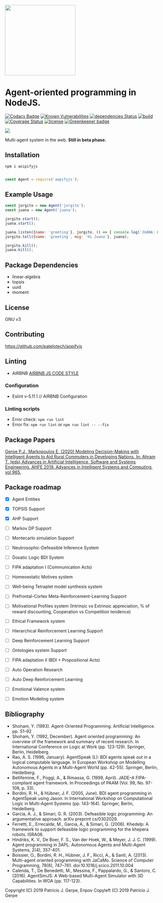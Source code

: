 <img src="./logo.png" width="232" align="middle" > 

# Agent-oriented programming in NodeJS.

[![Codacy Badge](https://api.codacy.com/project/badge/Grade/30d2b69a8b1f4c2d9de39c6d22fd4651)](https://app.codacy.com/app/patelotech/aopifyjs?utm_source=github.com&utm_medium=referral&utm_content=patelotech/aopifyjs&utm_campaign=Badge_Grade_Dashboard)
[![Known Vulnerabilities](https://snyk.io/test/github/patelotech/aopifyjs/badge.svg?targetFile=package.json)](https://snyk.io/test/github/patelotech/aopifyjs?targetFile=package.json)
[![dependencies Status](https://david-dm.org/patelotech/aopifyjs/status.svg)](https://david-dm.org/patelotech/aopifyjs)
[![build](https://travis-ci.org/patelotech/aopifyjs.svg?branch=master)](https://travis-ci.org/patelotech/aopifyjs)
[![Coverage Status](https://coveralls.io/repos/github/patelotech/aopifyjs/badge.svg?branch=master)](https://coveralls.io/github/patelotech/aopifyjs?branch=master)
[![license](https://img.shields.io/badge/license-GNUv3-blue.svg)](https://github.com/patelotech/aopifyjs/blob/master/LICENSE.md) [![Greenkeeper badge](https://badges.greenkeeper.io/patelotech/aopifyjs.svg)](https://greenkeeper.io/)

<a href="https://www.patreon.com/join/patelotech?" target="_blank"><img src="https://c5.patreon.com/external/logo/become_a_patron_button.png" > </a>

Multi-agent system in the web. **Still in beta phase.**

## Installation

` npm i aoipifyjs `

```javascript
	
const Agent = require('aopifyjs');

```

## Example Usage

```javascript
const jorgito = new Agent('jorgito');
const juana = new Agent('juana');

jorgito.start();
juana.start();

juana.listen({name: 'greeting'}, jorgito, () => { console.log('JUANA: Hi Jorgito')});
jorgito.tell({name: 'greeting', msg: 'Hi Juana'}, juana);

jorgito.kill();
juana.kill();

```


## Package Dependencies

-   linear-algebra
-   topsis
-   uuid
-   moment

## License

GNU v3

## Contributing

<https://github.com/patelotech/aopifyjs>

## Linting

-   AIRBNB
[AIRBNB JS CODE STYLE](https://dev.mysql.com/doc/ "AIRBNB JS CODE STYLE")

### Configuration

-   Eslint v-5.11.1 // AIRBNB Configuration

### Linting scripts

-   Error check: `npm run lint`
-   Error fix:  `npm run lint` or `npm run lint -- --fix`

## Package Papers
[Gerpe P.J., Markopoulos E. (2020) Modeling Decision-Making with Intelligent Agents to Aid Rural Commuters in Developing Nations. In: Ahram T. (eds) Advances in Artificial Intelligence, Software and Systems Engineering. AHFE 2019. Advances in Intelligent Systems and Computing, vol 965.](https://link.springer.com/chapter/10.1007/978-3-030-20454-9_52 "Paper") 

## Package roadmap

-   [x] Agent Entities
-   [x] TOPSIS Support
-   [x] AHP Support
-   [ ] Markov DP Support
-   [ ] Montecarlo simulation Support
-   [ ] Neutrosophic-Defeasible Inference System
-   [ ] Doxatic Logic BDI System
-   [ ] FIPA adaptation I (Communication Acts)
-   [ ] Homeoestatic Motives system
-   [ ] Well-being Tetraplet model synthesis system
-   [ ] Prefrontal-Cortex Meta-Reinforcement-Learning Support
-   [ ] Motivational Profiles system (Intrinsic vs Extrinsic appreciation, %  of reward discounting, Cooperation vs Competition tendence)
-   [ ] Ethical Framework system
-   [ ] Hierarchical Reinforcement Learning Support
-   [ ] Deep Reinforcement Learning Support
-   [ ] Ontologies system Support
-   [ ] FIPA adaptation II (BDI + Propositional Acts)
-   [ ] Auto Operation Research
-   [ ] Auto Deep Reinforcement Learning
-   [ ] Emotional Valence system
-   [ ] Emotion Modeling system


## Bibliography

-   Shoham, Y. (1993). Agent-Oriented Programming. Artificial Intelligence. pp. 51–92
-   Shoham, Y. (1992, December). Agent oriented programming: An overview of the framework and summary of recent research. In International Conference on Logic at Work (pp. 123-129). Springer, Berlin, Heidelberg.
-   Rao, A. S. (1996, January). AgentSpeak (L): BDI agents speak out in a logical computable language. In European Workshop on Modelling Autonomous Agents in a Multi-Agent World (pp. 42-55). Springer, Berlin, Heidelberg.
-   Bellifemine, F., Poggi, A., & Rimassa, G. (1999, April). JADE–A FIPA-compliant agent framework. In Proceedings of PAAM (Vol. 99, No. 97-108, p. 33).
-   Bordini, R. H., & Hübner, J. F. (2005, June). BDI agent programming in AgentSpeak using Jason. In International Workshop on Computational Logic in Multi-Agent Systems (pp. 143-164). Springer, Berlin, Heidelberg.
-   Garcia, A. J., & Simari, G. R. (2003). Defeasible logic programming: An argumentative approach. arXiv preprint cs/0302029.
-   Ferretti, E., Errecalde, M., Garcıa, A., & Simari, G. (2006). Khedelp: A framework to support defeasible logic programming for the khepera robots. ISRA06.
-   Hindriks, K. V., De Boer, F. S., Van der Hoek, W., & Meyer, J. J. C. (1999). Agent programming in 3APL. Autonomous Agents and Multi-Agent Systems, 2(4), 357-401.
-   Boissier, O., Bordini, R. H., Hübner, J. F., Ricci, A., & Santi, A. (2013). Multi-agent oriented programming with  JaCaMo. Science of Computer Programming, 78(6), 747–761. doi:10.1016/j.scico.2011.10.004
-   Calenda, T., De Benedetti, M., Messina, F., Pappalardo, G., & Santoro, C. (2016). AgentSimJS: A Web-based Multi-Agent Simulator with 3D Capabilities. In WOA (pp. 117-123).


Copyright (C) 2019 Patricio J. Gerpe, Enpov
Copyleft (C) 2019 Patricio J. Gerpe

